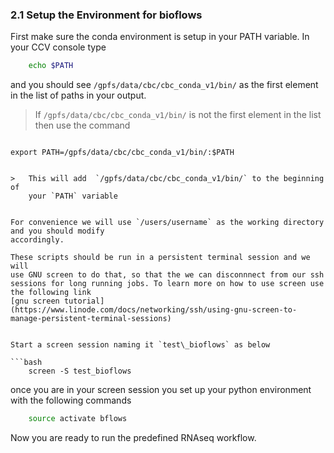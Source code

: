 
### 2.1 Setup the Environment for bioflows

First make sure the conda environment is setup in your PATH
variable. In your CCV console type

```bash
    echo $PATH
```

and you should see `/gpfs/data/cbc/cbc_conda_v1/bin/` as the first
element in the list of paths in your output.


>    If  ``/gpfs/data/cbc/cbc_conda_v1/bin/`` is not the first element in the
      list then use the command

> ```bash
    export PATH=/gpfs/data/cbc/cbc_conda_v1/bin/:$PATH
```

>   This will add  `/gpfs/data/cbc/cbc_conda_v1/bin/` to the beginning of
    your `PATH` variable


For convenience we will use `/users/username` as the working directory and you should modify
accordingly.

These scripts should be run in a persistent terminal session and we will
use GNU screen to do that, so that the we can disconnnect from our ssh
sessions for long running jobs. To learn more on how to use screen use
the following link
[gnu screen tutorial] (https://www.linode.com/docs/networking/ssh/using-gnu-screen-to-manage-persistent-terminal-sessions)


Start a screen session naming it `test\_bioflows` as below

```bash
    screen -S test_bioflows
```
once you are in your screen session you set up your python environment
with the following commands

```bash
    source activate bflows
```
Now you are ready to run the predefined RNAseq workflow.
